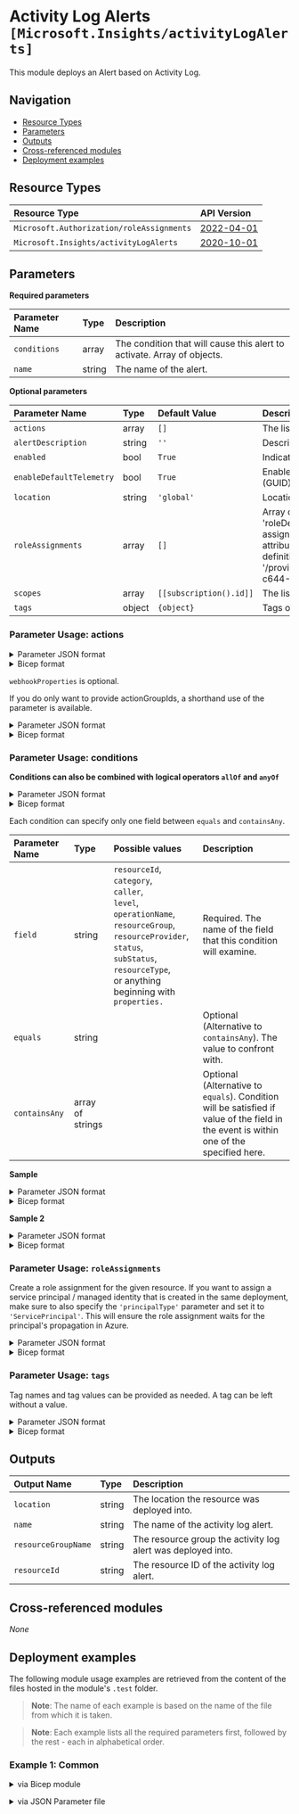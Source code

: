 # Activity Log Alerts `[Microsoft.Insights/activityLogAlerts]`

This module deploys an Alert based on Activity Log.

## Navigation

- [Resource Types](#Resource-Types)
- [Parameters](#Parameters)
- [Outputs](#Outputs)
- [Cross-referenced modules](#Cross-referenced-modules)
- [Deployment examples](#Deployment-examples)

## Resource Types

| Resource Type | API Version |
| :-- | :-- |
| `Microsoft.Authorization/roleAssignments` | [2022-04-01](https://docs.microsoft.com/en-us/azure/templates/Microsoft.Authorization/2022-04-01/roleAssignments) |
| `Microsoft.Insights/activityLogAlerts` | [2020-10-01](https://docs.microsoft.com/en-us/azure/templates/Microsoft.Insights/2020-10-01/activityLogAlerts) |

## Parameters

**Required parameters**

| Parameter Name | Type | Description |
| :-- | :-- | :-- |
| `conditions` | array | The condition that will cause this alert to activate. Array of objects. |
| `name` | string | The name of the alert. |

**Optional parameters**

| Parameter Name | Type | Default Value | Description |
| :-- | :-- | :-- | :-- |
| `actions` | array | `[]` | The list of actions to take when alert triggers. |
| `alertDescription` | string | `''` | Description of the alert. |
| `enabled` | bool | `True` | Indicates whether this alert is enabled. |
| `enableDefaultTelemetry` | bool | `True` | Enable telemetry via the Customer Usage Attribution ID (GUID). |
| `location` | string | `'global'` | Location for all resources. |
| `roleAssignments` | array | `[]` | Array of role assignment objects that contain the 'roleDefinitionIdOrName' and 'principalId' to define RBAC role assignments on this resource. In the roleDefinitionIdOrName attribute, you can provide either the display name of the role definition, or its fully qualified ID in the following format: '/providers/Microsoft.Authorization/roleDefinitions/c2f4ef07-c644-48eb-af81-4b1b4947fb11'. |
| `scopes` | array | `[[subscription().id]]` | The list of resource IDs that this metric alert is scoped to. |
| `tags` | object | `{object}` | Tags of the resource. |


### Parameter Usage: actions

<details>

<summary>Parameter JSON format</summary>

```json
"actions": {
    "value": [
        {
            "actionGroupId": "/subscriptions/xxxxxxxx-xxxx-xxxx-xxxx-xxxxxxxxxxxx/resourceGroups/rgName/providers/microsoft.insights/actiongroups/actionGroupName",
            "webhookProperties": {}
        }
    ]
}
```

</details>

<details>

<summary>Bicep format</summary>

```bicep
actions: [
    {
        actionGroupId: '/subscriptions/xxxxxxxx-xxxx-xxxx-xxxx-xxxxxxxxxxxx/resourceGroups/rgName/providers/microsoft.insights/actiongroups/actionGroupName'
        webhookProperties: {}
    }
]
```

</details>
<p>

`webhookProperties` is optional.

If you do only want to provide actionGroupIds, a shorthand use of the parameter is available.

<details>

<summary>Parameter JSON format</summary>

```json
"actions": {
    "value": [
        "/subscriptions/xxxxxxxx-xxxx-xxxx-xxxx-xxxxxxxxxxxx/resourceGroups/rgName/providers/microsoft.insights/actiongroups/actionGroupName"
    ]
}
```

</details>

<details>

<summary>Bicep format</summary>

```bicep
actions: [
    '/subscriptions/xxxxxxxx-xxxx-xxxx-xxxx-xxxxxxxxxxxx/resourceGroups/rgName/providers/microsoft.insights/actiongroups/actionGroupName'
]
```

</details>
<p>

### Parameter Usage: conditions

**Conditions can also be combined with logical operators `allOf` and `anyOf`**


<details>

<summary>Parameter JSON format</summary>

```json
{
  "field": "string",
  "equals": "string",
  "containsAny": "array"
}
```

</details>

<details>

<summary>Bicep format</summary>

```bicep
{
    field: 'string'
    equals: 'string'
    containsAny: 'array'
}
```

</details>
</p>

Each condition can specify only one field between `equals` and `containsAny`.

| Parameter Name | Type             | Possible values                                                                                                                                                                                                   | Description                                                                                                                             |
| :------------- | :--------------- | :---------------------------------------------------------------------------------------------------------------------------------------------------------------------------------------------------------------- | :-------------------------------------------------------------------------------------------------------------------------------------- |
| `field`        | string           | `resourceId`,<br>`category`,<br>`caller`,<br>`level`,<br>`operationName`,<br>`resourceGroup`,<br>`resourceProvider`,<br>`status`,<br>`subStatus`,<br>`resourceType`,<br> or anything beginning with `properties.` | Required. The name of the field that this condition will examine.                                                                       |
| `equals`       | string           |                                                                                                                                                                                                                   | Optional (Alternative to `containsAny`). The value to confront with.                                                                    |
| `containsAny`  | array of strings |                                                                                                                                                                                                                   | Optional (Alternative to `equals`). Condition will be satisfied if value of the field in the event is within one of the specified here. |

**Sample**

<details>

<summary>Parameter JSON format</summary>

```json
"conditions": {
    "value": [
        {
            "field": "category",
            "equals": "Administrative"
        },
        {
            "field": "resourceType",
            "equals": "microsoft.compute/virtualmachines"
        },
        {
            "field": "operationName",
            "equals": "Microsoft.Compute/virtualMachines/performMaintenance/action"
        }
    ]
}
```

</details>

<details>

<summary>Bicep format</summary>

```bicep
conditions: [
    {
        field: 'category'
        equals: 'Administrative'
    }
    {
        field: 'resourceType'
        equals: 'microsoft.compute/virtualmachines'
    }
    {
        field: 'operationName'
        equals: 'Microsoft.Compute/virtualMachines/performMaintenance/action'
    }
]
```

</details>
<p>

**Sample 2**

<details>

<summary>Parameter JSON format</summary>

```json
"conditions":{
    "value": [
        {
            "field": "category",
            "equals": "ServiceHealth"
        },
        {
            "anyOf": [
                {
                    "field": "properties.incidentType",
                    "equals": "Incident"
                },
                {
                    "field": "properties.incidentType",
                    "equals": "Maintenance"
                }
            ]
        },
        {
            "field": "properties.impactedServices[*].ServiceName",
            "containsAny": [
                "Action Groups",
                "Activity Logs & Alerts"
            ]
        },
        {
            "field": "properties.impactedServices[*].ImpactedRegions[*].RegionName",
            "containsAny": [
                "West Europe",
                "Global"
            ]
        }
    ]
}
```

</details>

<details>

<summary>Bicep format</summary>

```bicep
conditions: [
    {
        field: 'category'
        equals: 'ServiceHealth'
    }
    {
        anyOf: [
            {
                field: 'properties.incidentType'
                equals: 'Incident'
            }
            {
                field: 'properties.incidentType'
                equals: 'Maintenance'
            }
        ]
    }
    {
        field: 'properties.impactedServices[*].ServiceName'
        containsAny: [
            'Action Groups'
            'Activity Logs & Alerts'
        ]
    }
    {
        field: 'properties.impactedServices[*].ImpactedRegions[*].RegionName'
        containsAny: [
            'West Europe'
            'Global'
        ]
    }
]
```

</details>
<p>

### Parameter Usage: `roleAssignments`

Create a role assignment for the given resource. If you want to assign a service principal / managed identity that is created in the same deployment, make sure to also specify the `'principalType'` parameter and set it to `'ServicePrincipal'`. This will ensure the role assignment waits for the principal's propagation in Azure.

<details>

<summary>Parameter JSON format</summary>

```json
"roleAssignments": {
    "value": [
        {
            "roleDefinitionIdOrName": "Reader",
            "description": "Reader Role Assignment",
            "principalIds": [
                "12345678-1234-1234-1234-123456789012", // object 1
                "78945612-1234-1234-1234-123456789012" // object 2
            ]
        },
        {
            "roleDefinitionIdOrName": "/providers/Microsoft.Authorization/roleDefinitions/c2f4ef07-c644-48eb-af81-4b1b4947fb11",
            "principalIds": [
                "12345678-1234-1234-1234-123456789012" // object 1
            ],
            "principalType": "ServicePrincipal"
        }
    ]
}
```

</details>

<details>

<summary>Bicep format</summary>

```bicep
roleAssignments: [
    {
        roleDefinitionIdOrName: 'Reader'
        description: 'Reader Role Assignment'
        principalIds: [
            '12345678-1234-1234-1234-123456789012' // object 1
            '78945612-1234-1234-1234-123456789012' // object 2
        ]
    }
    {
        roleDefinitionIdOrName: '/providers/Microsoft.Authorization/roleDefinitions/c2f4ef07-c644-48eb-af81-4b1b4947fb11'
        principalIds: [
            '12345678-1234-1234-1234-123456789012' // object 1
        ]
        principalType: 'ServicePrincipal'
    }
]
```

</details>
<p>

### Parameter Usage: `tags`

Tag names and tag values can be provided as needed. A tag can be left without a value.

<details>

<summary>Parameter JSON format</summary>

```json
"tags": {
    "value": {
        "Environment": "Non-Prod",
        "Contact": "test.user@testcompany.com",
        "PurchaseOrder": "1234",
        "CostCenter": "7890",
        "ServiceName": "DeploymentValidation",
        "Role": "DeploymentValidation"
    }
}
```

</details>

<details>

<summary>Bicep format</summary>

```bicep
tags: {
    Environment: 'Non-Prod'
    Contact: 'test.user@testcompany.com'
    PurchaseOrder: '1234'
    CostCenter: '7890'
    ServiceName: 'DeploymentValidation'
    Role: 'DeploymentValidation'
}
```

</details>
<p>

## Outputs

| Output Name | Type | Description |
| :-- | :-- | :-- |
| `location` | string | The location the resource was deployed into. |
| `name` | string | The name of the activity log alert. |
| `resourceGroupName` | string | The resource group the activity log alert was deployed into. |
| `resourceId` | string | The resource ID of the activity log alert. |

## Cross-referenced modules

_None_

## Deployment examples

The following module usage examples are retrieved from the content of the files hosted in the module's `.test` folder.
   >**Note**: The name of each example is based on the name of the file from which it is taken.

   >**Note**: Each example lists all the required parameters first, followed by the rest - each in alphabetical order.

<h3>Example 1: Common</h3>

<details>

<summary>via Bicep module</summary>

```bicep
module activityLogAlerts 'ts/modules:microsoft.insights.activitylogalerts:1.0.0 = {
  name: '${uniqueString(deployment().name)}-ActivityLogAlerts'
  params: {
    // Required parameters
    conditions: [
      {
        equals: 'Administrative'
        field: 'category'
      }
      {
        equals: 'microsoft.compute/virtualmachines'
        field: 'resourceType'
      }
      {
        equals: 'Microsoft.Compute/virtualMachines/performMaintenance/action'
        field: 'operationName'
      }
    ]
    name: '<name>'
    // Non-required parameters
    actions: [
      {
        actionGroupId: '<actionGroupResourceId>'
      }
    ]
    roleAssignments: [
      {
        principalIds: [
          '<managedIdentityPrincipalId>'
        ]
        principalType: 'ServicePrincipal'
        roleDefinitionIdOrName: 'Reader'
      }
    ]
    scopes: [
      '<scopes>'
    ]
  }
}
```

</details>
<p>

<details>

<summary>via JSON Parameter file</summary>

```json
{
  "$schema": "https://schema.management.azure.com/schemas/2019-04-01/deploymentParameters.json#",
  "contentVersion": "1.0.0.0",
  "parameters": {
    // Required parameters
    "conditions": {
      "value": [
        {
          "equals": "Administrative",
          "field": "category"
        },
        {
          "equals": "microsoft.compute/virtualmachines",
          "field": "resourceType"
        },
        {
          "equals": "Microsoft.Compute/virtualMachines/performMaintenance/action",
          "field": "operationName"
        }
      ]
    },
    "name": {
      "value": "<name>"
    },
    // Non-required parameters
    "actions": {
      "value": [
        {
          "actionGroupId": "<actionGroupResourceId>"
        }
      ]
    },
    "roleAssignments": {
      "value": [
        {
          "principalIds": [
            "<managedIdentityPrincipalId>"
          ],
          "principalType": "ServicePrincipal",
          "roleDefinitionIdOrName": "Reader"
        }
      ]
    },
    "scopes": {
      "value": [
        "<scopes>"
      ]
    }
  }
}
```

</details>
<p>
